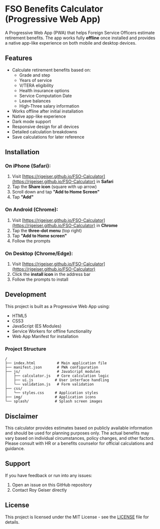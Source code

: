 # FSO Benefits Calculator (Progressive Web App)

A Progressive Web App (PWA) that helps Foreign Service Officers estimate retirement benefits. The app works fully **offline** once installed and provides a native app-like experience on both mobile and desktop devices.

## Features

- Calculate retirement benefits based on:
  - Grade and step
  - Years of service
  - V/TERA eligibility
  - Health insurance options
  - Service Computation Date
  - Leave balances
  - High-Three salary information
- Works offline after initial installation
- Native app-like experience
- Dark mode support
- Responsive design for all devices
- Detailed calculation breakdowns
- Save calculations for later reference

## Installation

### On iPhone (Safari):

1. Visit [https://rjgeiser.github.io/FSO-Calculator](https://rjgeiser.github.io/FSO-Calculator) in **Safari**
2. Tap the **Share icon** (square with up arrow)
3. Scroll down and tap **"Add to Home Screen"**
4. Tap **"Add"**

### On Android (Chrome):

1. Visit [https://rjgeiser.github.io/FSO-Calculator](https://rjgeiser.github.io/FSO-Calculator) in **Chrome**
2. Tap the **three-dot menu** (top right)
3. Tap **"Add to Home screen"**
4. Follow the prompts

### On Desktop (Chrome/Edge):

1. Visit [https://rjgeiser.github.io/FSO-Calculator](https://rjgeiser.github.io/FSO-Calculator)
2. Click the **install icon** in the address bar
3. Follow the prompts to install

## Development

This project is built as a Progressive Web App using:
- HTML5
- CSS3
- JavaScript (ES Modules)
- Service Workers for offline functionality
- Web App Manifest for installation

### Project Structure

```
/
├── index.html          # Main application file
├── manifest.json       # PWA configuration
├── js/                 # JavaScript modules
│   ├── calculator.js   # Core calculation logic
│   ├── ui.js          # User interface handling
│   └── validation.js   # Form validation
├── css/
│   └── styles.css     # Application styles
├── img/               # Application icons
└── splash/            # Splash screen images
```

## Disclaimer

This calculator provides estimates based on publicly available information and should be used for planning purposes only. The actual benefits may vary based on individual circumstances, policy changes, and other factors. Please consult with HR or a benefits counselor for official calculations and guidance.

## Support

If you have feedback or run into any issues:
1. Open an issue on this GitHub repository
2. Contact Roy Geiser directly

## License

This project is licensed under the MIT License - see the [LICENSE](LICENSE) file for details.
